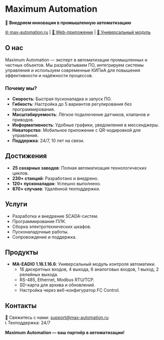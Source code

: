# Maximum Automation

🚀 **Внедряем инновации в промышленную автоматизацию**

[🌐 max-automation.ru](https://max-automation.ru) | [📱 Web-приложение](https://max-automation.ru/lk/) | [🔧 Универсальный модуль](https://max-automation.ru/novations/umka/)

## О нас

Maximum Automation — эксперт в автоматизации промышленных и частных объектов. Мы разрабатываем ПО, интегрируем системы управления и используем современные КИПиА для повышения эффективности и надёжности процессов.

### Почему мы?
- **Скорость**: Быстрая пусконаладка и запуск ПО.
- **Гибкость**: Настройка до 5 вариантов регулирования без программирования.
- **Масштабируемость**: Лёгкое подключение датчиков, клапанов и приводов.
- **Информативность**: Удобные графики, уведомления в мессенджеры.
- **Новаторство**: Мобильное приложение с QR-кодировкой для управления.
- **Поддержка**: 24/7, 10 лет на связи.

## Достижения
- **25 сахарных заводов**: Полная автоматизация технологических циклов.
- **230+ станций**: Разработано и внедрено.
- **120+ пусконаладок**: Успешно выполнено.
- **870+ случаев**: Удалённой техподдержки.

## Услуги
- Разработка и внедрение SCADA-систем.
- Программирование ПЛК.
- Сборка электротехнических шкафов.
- Пусконаладочные работы.
- Сопровождение и поддержка.

## Продукты
- **MA-EADIO 1.16.1.16.6**: Универсальный модуль контроля автоматики.
  - 16 дискретных входов, 4 выхода, 6 аналоговых входов, 1 выход, 2 релейных выхода.
  - RS-485, Ethernet, Modbus RTU/TCP.
  - SD-карта для архива и обновлений.
  - Настройка через веб-конфигуратор FC Control.

## Контакты
📧 Свяжитесь с нами: [support@max-automation.ru](mailto:support@max-automation.ru)  
📞 Техподдержка: 24/7

**Maximum Automation — ваш партнёр в автоматизации!**